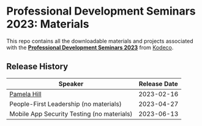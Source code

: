 # Professional Development Seminars 2023: Materials

This repo contains all the downloadable materials and projects associated with the **[Professional Development Seminars 2023](https://www.kodeco.com/38349738-professional-development-seminars-2023)** from [Kodeco](https://www.kodeco.com).


## Release History

| Speaker                                                                                  | Release Date |
| --------------------------------------------------------------------------------------- |:------------:|
| [Pamela Hill](https://github.com/kodecocodes/video-pds23-materials/tree/versions/1.0/01-pamela-hill) | 2023-02-16   |
| People-First Leadership (no materials) | 2023-04-27   |
| Mobile App Security Testing (no materials) | 2023-06-13   |
